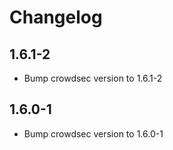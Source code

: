 # Changelog

## 1.6.1-2

- Bump crowdsec version to 1.6.1-2

## 1.6.0-1

- Bump crowdsec version to 1.6.0-1